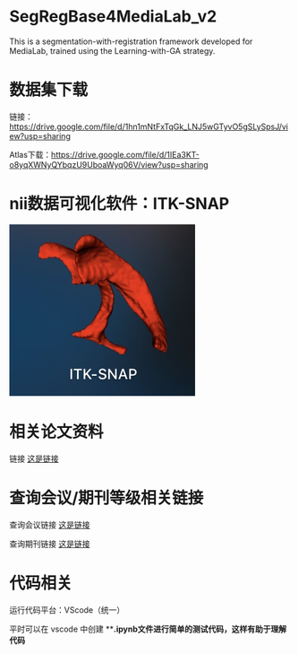 # SegRegBase4MediaLab_v2
This is a segmentation-with-registration framework developed for MediaLab, trained using the Learning-with-GA strategy.

# 数据集下载
链接：https://drive.google.com/file/d/1hn1mNtFxTqGk_LNJ5wGTyvO5gSLySpsJ/view?usp=sharing

Atlas下载：https://drive.google.com/file/d/1IEa3KT-o8yqXWNyQYbqzU9UboaWyq06V/view?usp=sharing

# nii数据可视化软件：ITK-SNAP
![image](https://github.com/JiaWang0704/SegRegBase4MediaLab/blob/main/img/itk.jpg)

# 相关论文资料
链接 [这是链接](https://1drv.ms/f/s!AkjwY4uNyg07gcMqBjkThlGshwpHJQ?e=kSj1KW)

# 查询会议/期刊等级相关链接
查询会议链接 [这是链接](https://www.myhuiban.com/)

查询期刊链接 [这是链接](https://www.myhuiban.com/)

# 代码相关
运行代码平台：VScode（统一）

平时可以在 vscode 中创建 ****.ipynb文件进行简单的测试代码，这样有助于理解代码**
